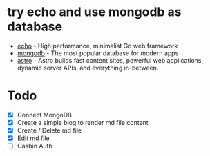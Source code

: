 # try echo and use mongodb as database
- [echo](https://echo.labstack.com/) - High performance, minimalist Go web framework
- [mongodb](https://www.mongodb.com/) - The most popular database for modern apps
- [astro](https://astro.build/) - Astro builds fast content sites, powerful web applications, dynamic server APIs, and everything in-between.

# Todo
- [X] Connect MongoDB
- [X] Create a simple blog to render md file content
- [X] Create / Delete md file
- [X] Edit md file
- [ ] Casbin Auth
